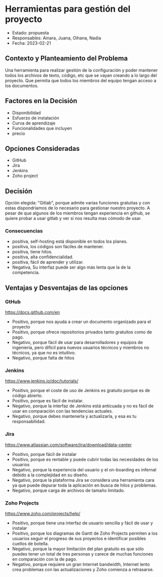 #  Herramientas para gestión del proyecto 

* Estado: propuesta 
* Responsables: Ainara, Juana, Oihana, Nadia
* Fecha: 2023-02-21 


## Contexto y Planteamiento del Problema

Una herramienta para realizar gestión de la configuración y poder mantener todos los archivos de texto, código, etc que se vayan creando a lo largo del proyecto. Que permita que todos los miembros del equipo tengan acceso a los documentos.

## Factores en la Decisión 

* Disponibilidad
* Esfuerzo de instalación
* Curva de aprendizaje
* Funcionalidades que incluyen
* precio
 

## Opciones Consideradas

* GitHub
* Jira
* Jenkins
* Zoho project

## Decisión

 Opción elegida: "Gitlab", porque admite varias funciones gratuitas y con estas dispondríamos de lo necesario para gestionar nuestro proyecto. A pesar de que algunos de los miembros tengan experiencia en github, se quiere probar a usar gitlab y ver si nos resulta mas cómodo de usar. 

### Consecuencias

* positiva, self-hosting está disponible en todos los planes. 
* positiva, los códigos son fáciles de mantener.
* positiva, tiene hitos.
* positiva, alta confidencialidad.
* positiva, fácil de aprender y utilizar.
* Negativa, Su interfaz puede ser algo más lenta que la de la competencia.


## Ventajas y Desventajas de las opciones

### GtHub

https://docs.github.com/en

* Positivo, porque nos ayuda a crear un documento organizado para el proyecto
* Positivo, porque ofrece repositorios privados tanto gratuitos como de pago.
* Negativo, porque fácil de usar para desarrolladores y equipos de ingeniería, pero difícil para nuevos usuarios técnicos y miembros no técnicos, ya que no es intuitivo.
* Negativo, porque falta de hitos

### Jenkins

https://www.jenkins.io/doc/tutorials/

* Positivo, porque el coste de uso de Jenkins es gratuito porque es de código abierto.
* Positivo, porque es fácil de instalar.
* Negativo, porque la interfaz de Jenkins está anticuada y no es fácil de usar en comparación con las tendencias actuales.
* Negativo, porque debes mantenerla y actualizarla, y esa es tu responsabilidad.

### Jira

https://www.atlassian.com/software/jira/download/data-center

* Positivo, porque fácil de instalar
* Positivo, porque es rentable y puede cubrir todas las necesidades de los usuarios
* Negativo, porque la experiencia del usuario y el on-boarding es infernal debido a la complejidad en su diseño.
* Negativo, porque la plataforma Jira se considera una herramienta cara ya que puede depurar toda la aplicación en busca de hilos y problemas.
* Negativo, porque carga de archivos de tamaño limitado.

### Zoho Projects

https://www.zoho.com/projects/help/

* Positivo, porque tiene una interfaz de usuario sencilla y fácil de usar y instalar
* Positivo, porque los diagramas de Gantt de Zoho Projects permiten a los usuarios seguir el progreso de sus proyectos e identificar posibles cuellos de botella.
* Negativo, porque la mayor limitación del plan gratuito es que sólo puedes tener un total de tres personas y carece de muchas funciones en comparación con la de pago.
* Negativo, porque requiere un gran Internet bandwidth, Internet lento crea problemas con las actualizaciones y Zoho comienza a retrasarse.
